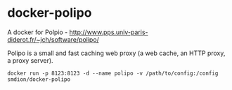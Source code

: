 docker-polipo
=============

A docker for Polpio - http://www.pps.univ-paris-diderot.fr/~jch/software/polipo/

Polipo is a small and fast caching web proxy (a web cache, an HTTP proxy, a proxy server). 

    docker run -p 8123:8123 -d --name polipo -v /path/to/config:/config smdion/docker-polipo
